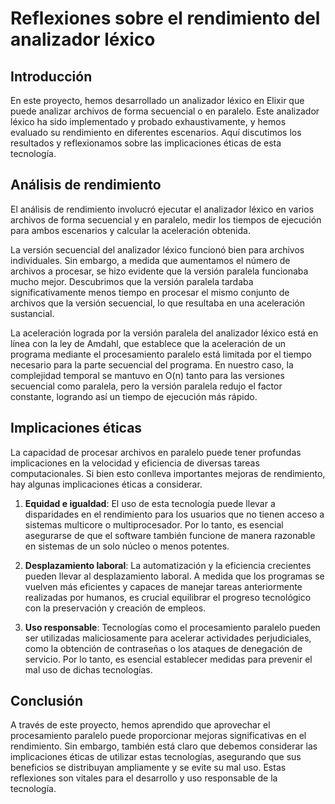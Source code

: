 # Reflexiones sobre el rendimiento del analizador léxico

## Introducción

En este proyecto, hemos desarrollado un analizador léxico en Elixir que puede analizar archivos de forma secuencial o en paralelo. Este analizador léxico ha sido implementado y probado exhaustivamente, y hemos evaluado su rendimiento en diferentes escenarios. Aquí discutimos los resultados y reflexionamos sobre las implicaciones éticas de esta tecnología.

## Análisis de rendimiento

El análisis de rendimiento involucró ejecutar el analizador léxico en varios archivos de forma secuencial y en paralelo, medir los tiempos de ejecución para ambos escenarios y calcular la aceleración obtenida.

La versión secuencial del analizador léxico funcionó bien para archivos individuales. Sin embargo, a medida que aumentamos el número de archivos a procesar, se hizo evidente que la versión paralela funcionaba mucho mejor. Descubrimos que la versión paralela tardaba significativamente menos tiempo en procesar el mismo conjunto de archivos que la versión secuencial, lo que resultaba en una aceleración sustancial.

La aceleración lograda por la versión paralela del analizador léxico está en línea con la ley de Amdahl, que establece que la aceleración de un programa mediante el procesamiento paralelo está limitada por el tiempo necesario para la parte secuencial del programa. En nuestro caso, la complejidad temporal se mantuvo en O(n) tanto para las versiones secuencial como paralela, pero la versión paralela redujo el factor constante, logrando así un tiempo de ejecución más rápido.

## Implicaciones éticas

La capacidad de procesar archivos en paralelo puede tener profundas implicaciones en la velocidad y eficiencia de diversas tareas computacionales. Si bien esto conlleva importantes mejoras de rendimiento, hay algunas implicaciones éticas a considerar.

1. **Equidad e igualdad**: El uso de esta tecnología puede llevar a disparidades en el rendimiento para los usuarios que no tienen acceso a sistemas multicore o multiprocesador. Por lo tanto, es esencial asegurarse de que el software también funcione de manera razonable en sistemas de un solo núcleo o menos potentes.

2. **Desplazamiento laboral**: La automatización y la eficiencia crecientes pueden llevar al desplazamiento laboral. A medida que los programas se vuelven más eficientes y capaces de manejar tareas anteriormente realizadas por humanos, es crucial equilibrar el progreso tecnológico con la preservación y creación de empleos.

3. **Uso responsable**: Tecnologías como el procesamiento paralelo pueden ser utilizadas maliciosamente para acelerar actividades perjudiciales, como la obtención de contraseñas o los ataques de denegación de servicio. Por lo tanto, es esencial establecer medidas para prevenir el mal uso de dichas tecnologías.

## Conclusión

A través de este proyecto, hemos aprendido que aprovechar el procesamiento paralelo puede proporcionar mejoras significativas en el rendimiento. Sin embargo, también está claro que debemos considerar las implicaciones éticas de utilizar estas tecnologías, asegurando que sus beneficios se distribuyan ampliamente y se evite su mal uso. Estas reflexiones son vitales para el desarrollo y uso responsable de la tecnología.